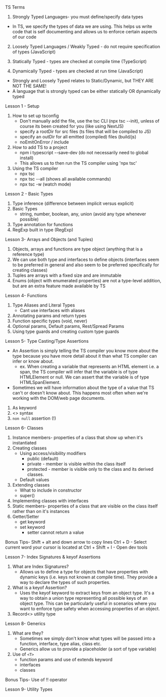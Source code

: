 TS Terms

1. Strongly Typed Languages- you must define/specify data types

- In TS, we specify the types of data we are using. This helps us write code that is self documenting and allows us to enforce certain aspects of our code

2. Loosely Typed Languages / Weakly Typed - do not require specification of types (JavaScript)

3. Statically Typed - types are checked at compile time (TypeScript)

4. Dynamically Typed - types are checked at run time (JavaScript)

- Strongly and Loosely Typed relates to Static/Dynamic, but THEY ARE NOT THE SAME!
- A language that is strongly typed can be either statically OR dynamically typed

Lesson 1 - Setup

1. How to set up tsconfig
   - Don't manually add the file, use the tsc CLI (npx tsc --init), unless of course its been created for you (like using NextJS)
   - specify a rootDir for src files (ts files that will be compiled to JS)
   - specify an outDir for all emitted (compiled) files (build/js)
   - noEmitOnError / include
2. How to add TS to a project
   - npm i typescript --save-dev (do not necessarily need to global install)
   - This allows us to then run the TS compiler using 'npx tsc'
3. Using the TS compiler
   - npx tsc
   - npx tsc --all (shows all available commands)
   - npx tsc -w (watch mode)

Lesson 2 - Basic Types

1. Type inference (difference between implicit versus explicit)
2. Basic Types
   - string, number, boolean, any, union (avoid any type whenever possible)
3. Type annotation for functions
4. RegExp built in type (RegExp)

Lesson 3- Arrays and Objects (and Tuples)

1. Objects, arrays and functions are type object (anything that is a reference type)
2. We can use both type and interfaces to define objects (interfaces seem to be preferred in general and also seem to be preferred specifically for creating classes)
3. Tuples are arrays with a fixed size and are immutable
4. Enums (object with enumerated properties) are not a type-level addition, but are an extra feature made available by TS

Lesson 4- Functions

1. Type Aliases and Literal Types
   - Cant use interfaces with aliases
2. Annotating params and return types
3. Function specific types (void, never)
4. Optional params, Default params, Rest/Spread Params
5. Using type guards and creating custom type guards

Lesson 5- Type Casting/Type Assertions

- An Assertion is simply telling the TS compiler you know more about the type because you have more detail about it than what TS compiler can infer or know about.
  - ex. When creating a variable that represents an HTML element i.e. a span, the TS compiler will infer that the variable is of type HTMLElement or null. We can assert that the variable is of type HTMLSpanElement.
- Sometimes we will have information about the type of a value that TS can't or doesn't know about. This happens most often when we're working with the DOM/web page documents.

1. As keyword
2. <> syntax
3. `non null` assertion (!)

Lesson 6- Classes

1. Instance members- properties of a class that show up when it's instantiated
2. Creating classes
   - Using access/visibility modifiers
     - public (default)
     - private - member is visible within the class itself
     - protected - member is visible only to the class and its derived classes.
   - Default values
3. Extending classes
   - What to include in constructor
   - super()
4. Implementing classes with interfaces
5. Static members- properties of a class that are visible on the class itself rather than on it's instances
6. Getter/Setter
   - get keyword
   - set keyword
     - setter cannot return a value

Bonus Tips-
Shift + alt and down arrow to copy lines
Ctrl + D - Select current word your cursor is located at
Ctrl + Shift + I - Open dev tools

Lesson 7- Index Signatures & keyof Assertions

1. What are Index Signatures?
   - Allows us to define a type for objects that have properties with dynamic keys (i.e. keys not known at compile time). They provide a way to declare the types of such properties.
2. What is a keyof Assertion?
   - Uses the keyof keyword to extract keys from an object type. It's a way to obtain a union type representing all possible keys of an object type. This can be particularly useful in scenarios where you want to enforce type safety when accessing properties of an object.
3. Record<> utility type

Lesson 8- Generics

1. What are they?
   - Sometimes we simply don't know what types will be passed into a function, interface, type alias, class etc.
   - Generics allow us to provide a placeholder (a sort of type variable)
2. Use of `<T>`
   - function params and use of extends keyword
   - interfaces
   - classes

Bonus Tips-
Use of !! operator

Lesson 9- Utility Types
